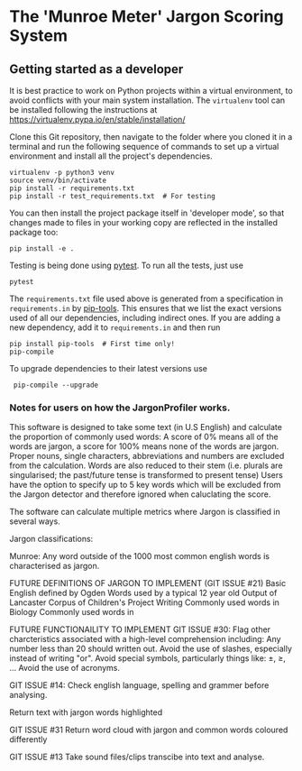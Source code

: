 # The 'Munroe Meter' Jargon Scoring System

## Getting started as a developer

It is best practice to work on Python projects within a virtual environment,
to avoid conflicts with your main system installation. The `virtualenv` tool
can be installed following the instructions at
https://virtualenv.pypa.io/en/stable/installation/

Clone this Git repository, then navigate to the folder where you cloned it
in a terminal and run the following sequence of commands to set up a virtual
environment and install all the project's dependencies.

```
virtualenv -p python3 venv
source venv/bin/activate
pip install -r requirements.txt
pip install -r test_requirements.txt  # For testing
```

You can then install the project package itself in 'developer mode', so that
changes made to files in your working copy are reflected in the installed
package too:

```
pip install -e .
```

Testing is being done using [pytest][pytest]. To run all the tests, just use

```
pytest
```

The `requirements.txt` file used above is generated from a specification in
`requirements.in` by [pip-tools][pip-tools]. This ensures that we list the
exact versions used of all our dependencies, including indirect ones. If you
are adding a new dependency, add it to `requirements.in` and then run

```
pip install pip-tools  # First time only!
pip-compile
```

To upgrade dependencies to their latest versions use

```
 pip-compile --upgrade
 ```

[pytest]: http://doc.pytest.org/en/latest/contents.html
[pip-tools]: https://github.com/nvie/pip-tools

### Notes for users on how the JargonProfiler works.

This software is designed to take some text (in U.S English) and calculate the proportion of commonly used words: A score of 0% means all of the words are jargon, a score for 100% means none of the words are jargon.
Proper nouns, single characters, abbreviations and numbers are excluded from the calculation. Words are also reduced to their stem (i.e. plurals are singularised; the past/future tense is transformed to present tense) 
Users have the option to specify up to 5 key words which will be excluded from the Jargon detector and therefore ignored when caluclating the score.


The software can calculate multiple metrics where Jargon is classified in several ways.

Jargon classifications:

Munroe: Any word outside of the 1000 most common english words is characterised as jargon.

FUTURE DEFINITIONS OF JARGON TO IMPLEMENT (GIT ISSUE #21)
Basic English defined by Ogden
Words used by a typical 12 year old 
Output of Lancaster Corpus of Children's Project Writing 
Commonly used words in Biology
Commonly used words in 

FUTURE FUNCTIONAILITY TO IMPLEMENT 
GIT ISSUE #30:
Flag other charcteristics associated with a high-level comprehension including:
Any number less than 20 should written out.
Avoid the use of slashes, especially instead of writing "or".
Avoid special symbols, particularly things like: ±, ≥, …
Avoid the use of acronyms.

GIT ISSUE #14:
Check english language, spelling and grammer before analysing.

Return text with jargon words highlighted

GIT ISSUE #31
Return word cloud with jargon and common words coloured differently

GIT ISSUE #13
Take sound files/clips transcibe into text and analyse.
